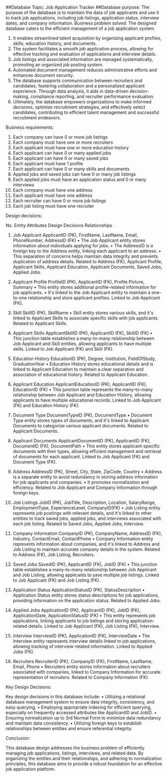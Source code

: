 ##Database Topic:
Job Application Tracker
##Database purpose:
The purpose of the database is to maintain the data of job applicants and use it to track job applications, including job listings, application status, interview dates, and company information.
Business problem solved:
The designed database caters to the efficient management of a job application system. 
1.	It enables streamlined talent acquisition by organizing applicant profiles, skills, education history, and documents. 
2.	The system facilitates a smooth job application process, allowing for effective tracking and evaluation of applications and interview details. 
3.	Job listings and associated information are managed systematically, promoting an organized job posting system. 
4.	Automated document management reduces administrative efforts and enhances document security. 
5.	The database supports communication between recruiters and candidates, fostering collaboration and a personalized applicant experience. Through data analysis, it aids in data-driven decision-making, compliance reporting, and recruiter performance evaluation. 
6.	Ultimately, the database empowers organizations to make informed decisions, optimize recruitment strategies, and effectively select candidates, contributing to efficient talent management and successful recruitment endeavors.

Business requirements:
1. Each company can have 0 or more job listings 
2. Each company must have one or more recruiters 
3. Each applicant must have one or more education history 
4. Each applicant can have 0 or many applied jobs 
5. Each applicant can have 0 or many saved jobs 
6. Each applicant must have 1 profile 
7. Each applicant can have 0 or many skills and documents 
8. Applied jobs and saved jobs can have 0 or many job listings 
9. Each applied jobs must have an application status and 0 or many interviews
10. Each company must have one address
11. Each applicant must have one address
12. Each recruiter can have 0 or more job listings
13. Each job listing must have one recruiter

Design decisions:

 No.	Entity	Attributes	Design Decisions	Relationships
1.	Job Applicant	ApplicantID (PK), FirstName, LastName, Email, PhoneNumber, AddressID (FK)
	•	The Job Applicant entity stores information about individuals applying for jobs. 
•	The AddressID is a foreign key to the Address entity, linking each applicant to an address. 
•	This separation of concerns helps maintain data integrity and prevents duplication of address details.	Related to Address (FK), Applicant Profile, Applicant Skills, Applicant Education, Applicant Documents, Saved Jobs, Applied Jobs.

2.	Applicant Profile	ProfileID (PK), ApplicantID (FK), Profile Picture, Summary	•	This entity stores additional profile-related information for job applicants. 
•	It's linked to the Job Applicant entity to maintain a one-to-one relationship and store applicant profiles.
	Linked to Job Applicant (FK).
3.	Skill	SkillID (PK), SkillName	•	Skill entity stores various skills, and it's linked to Applicant Skills to associate specific skills with job applicants.
	Related to Applicant Skills.
4.	Applicant Skills	ApplicantSkillID (PK), ApplicantID (FK), SkillID (FK)	•	This junction table establishes a many-to-many relationship between Job Applicant and Skill entities, allowing applicants to have multiple skills.	Linked to Job Applicant (FK) and Skill (FK).

5.	Education History	EducationID (PK), Degree, Institution, FieldOfStudy, GraduationYear	•	Education History stores educational details and is linked to Applicant Education to maintain a clear separation and association of educational history.
	Related to Applicant Education.
6.	Applicant Education	ApplicantEducationID (PK), ApplicantID (FK), EducationID (FK)	•	This junction table represents the many-to-many relationship between Job Applicant and Education History, allowing applicants to have multiple educational records.
	Linked to Job Applicant (FK) and Education History (FK).
7.	Document Type	DocumentTypeID (PK), DocumentType	•	Document Type entity stores types of documents, and it's linked to Applicant Documents to categorize various applicant documents.
	Related to Applicant Documents.
8.	Applicant Documents	ApplicantDocumentID (PK), ApplicantID (FK), DocumentID (FK), DocumentPath	•	This entity stores applicant-specific documents with their types, allowing efficient management and retrieval of documents for each applicant.
	Linked to Job Applicant (FK) and Document Type (FK).
9.	Address	AddressID (PK), Street, City, State, ZipCode, Country	•	Address is a separate entity to avoid redundancy in storing address information for job applicants and companies. 
•	It promotes normalization and efficiency.
	Related to Job Applicant and Company Information through foreign keys.

10.	Job Listings	JobID (PK), JobTitle, Description, Location, SalaryRange, EmploymentType, ExperienceLevel, CompanyID(FK)	•	Job Listing entity represents job postings with relevant details, and it's linked to other entities to track saved jobs, applied jobs, and interviews associated with each job listing.	Related to Saved Jobs, Applied Jobs, Interview.
11.	Company Information	CompanyID (PK), CompanyName, AddressID (FK), Industry, ContactEmail, ContactPhone	•	Company Information entity represents information about companies, and it's linked to Address and Job Listing to maintain accurate company details in the system.
	Related to Address (FK), Job Listing, Recruiters.

12.	Saved Jobs	SavedID (PK), ApplicantID (FK), JobID (FK)	•	This junction table establishes a many-to-many relationship between Job Applicant and Job Listing, allowing applicants to save multiple job listings.
	Linked to Job Applicant (FK) and Job Listing (FK).
13.	Application Status	ApplicationStatusID (PK), StatusDescription
	•	Application Status entity stores status descriptions for job applications, providing information on the application status.
	Related to Applied Jobs.
14.	Applied Jobs	ApplicationID (PK), ApplicantID (FK), JobID (FK), ApplicationDate, ApplicationStatusID (FK)
	•	This entity represents job applications, linking applicants to job listings and storing application-related details.
	Linked to Job Applicant (FK), Job Listing (FK), Interview.

15.	Interview	InterviewID (PK), ApplicationID (FK), InterviewDate
	•	The Interview entity represents interview details linked to job applications, allowing tracking of interview-related information.	Linked to Applied Jobs (FK).
16.	Recruiters	RecruiterID (PK), CompanyID (FK), FirstName, LastName, Email, Phone
	•	Recruiters entity stores information about recruiters associated with companies, linked to Company Information for accurate representation of recruiters.
	Related to Company Information (FK).


Key Design Decisions:

Key design decisions in this database include:
•	Utilizing a relational database management system to ensure data integrity, consistency, and easy querying.
•	Employing appropriate indexing for efficient querying, especially on frequently accessed attributes like ApplicantID and JobID.
•	Ensuring normalization up to 3rd Normal Form to minimize data redundancy and maintain data consistency.
•	Utilizing foreign keys to establish relationships between entities and ensure referential integrity.

Conclusion:

This database design addresses the business problem of efficiently managing job applications, listings, interviews, and related data. By organizing the entities and their relationships, and adhering to normalization principles, this database aims to provide a robust foundation for an effective job application platform.
